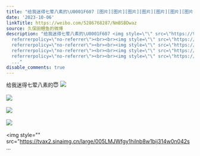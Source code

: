 ```yaml
---
title: "给我迷得七荤八素的\U0001F607 [图片][图片][图片][图片][图片][图片][图片]"
date: '2023-10-06'
linkTitle: https://weibo.com/5286768287/NmBSBDwaz
source: 久保田鲤鱼的微博
description: "给我迷得七荤八素的\U0001F607 <img style=\"\" src=\"https://tvax2.sinaimg.cn/large/005LMJWfgy1hilnaxkfc7j314w0n0dh7.jpg\"
  referrerpolicy=\"no-referrer\"><br><br><img style=\"\" src=\"https://tvax3.sinaimg.cn/large/005LMJWfgy1hilnaxzlkaj314w0n00u4.jpg\"
  referrerpolicy=\"no-referrer\"><br><br><img style=\"\" src=\"https://tvax2.sinaimg.cn/large/005LMJWfgy1hilnbaqoyoj314w0n0djh.jpg\"
  referrerpolicy=\"no-referrer\"><br><br><img style=\"\" src=\"https://tvax1.sinaimg.cn/large/005LMJWfgy1hilnazb04vj314w0n0tac.jpg\"
  referrerpolicy=\"no-referrer\"><br><br><img style=\"\" src=\"https://tvax2.sinaimg.cn/large/005LMJWfgy1hilnb8w1bij314w0n042s
  ..."
disable_comments: true
---
```

给我迷得七荤八素的😇 <img style="" src="https://tvax2.sinaimg.cn/large/005LMJWfgy1hilnaxkfc7j314w0n0dh7.jpg" referrerpolicy="no-referrer"><br><br><img style="" src="https://tvax3.sinaimg.cn/large/005LMJWfgy1hilnaxzlkaj314w0n00u4.jpg" referrerpolicy="no-referrer"><br><br><img style="" src="https://tvax2.sinaimg.cn/large/005LMJWfgy1hilnbaqoyoj314w0n0djh.jpg" referrerpolicy="no-referrer"><br><br><img style="" src="https://tvax1.sinaimg.cn/large/005LMJWfgy1hilnazb04vj314w0n0tac.jpg" referrerpolicy="no-referrer"><br><br><img style="" src="https://tvax2.sinaimg.cn/large/005LMJWfgy1hilnb8w1bij314w0n042s ...